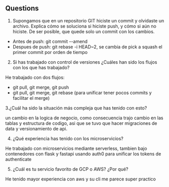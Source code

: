 
## Questions

1. Supongamos que en un repositorio GIT hiciste un commit y olvidaste un archivo. Explica cómo se soluciona si hiciste push, y cómo si aún no hiciste. 
De ser posible, que quede solo un commit con los cambios. 

 - Antes de push: git commit --amend
 - Despues de push: git rebase -i HEAD~2, se cambia de pick a squash el primer commit por orden de tiempo 


2. Si has trabajado con control de versiones ¿Cuáles han sido los flujos con los que has trabajado? 


 He trabajado con dos flujos:
 - git pull, git merge, git push
 - git pull, git merge, git rebase (para unificar tener pocos commits y facilitar el merge)


3.¿Cuál ha sido la situación más compleja que has tenido con esto? 

  un cambio en la logica de negocio, como consecuencia trajo cambio en las tablas y estructura de codigo, asi que se tuvo que hacer migraciones de data y versionamiento de api.


4. ¿Qué experiencia has tenido con los microservicios? 


  He trabajado con microservicios mediante serverless, tambien bajo contenedores con flask y fastapi usando auth0 para unificar los tokens de authenticate


5. ¿Cuál es tu servicio favorito de GCP o AWS? ¿Por qué? 


  He tenido mayor experiencia con aws y su cli me parece super practico

